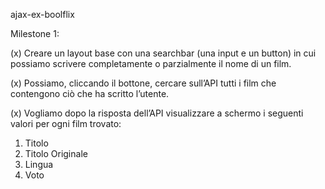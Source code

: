 ajax-ex-boolflix

Milestone 1:

(x) Creare un layout base con una searchbar (una input e un button) in cui possiamo scrivere completamente o parzialmente il nome   di un film. 

(x) Possiamo, cliccando il bottone, cercare sull’API tutti i film che contengono ciò che ha scritto l’utente.

(x) Vogliamo dopo la risposta dell’API visualizzare a schermo i seguenti valori per ogni film trovato:
   1. Titolo
   2. Titolo Originale
   3. Lingua
   4. Voto